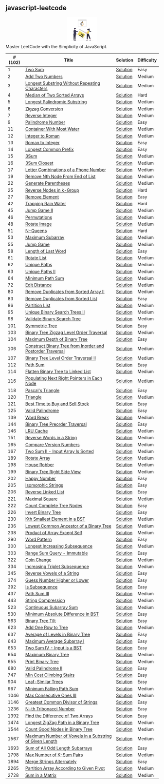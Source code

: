 javascript-leetcode
---
<div align="center">
<a href="https://leetcode.about-blank.io/"><img src="/public/banner.svg" alt="banner" width="100px"/></a>
</div>
Master LeetCode with the Simplicity of JavaScript.

| #(102) | Title | Solution | Difficulty  |
| ---| ----- | -------- | ---------- | 
| 1 | [Two Sum](https://leetcode.com/problems/two-sum) | [Solution](/pages/solutions/two-sum.mdx) | Easy |
| 2 | [Add Two Numbers](https://leetcode.com/problems/add-two-numbers) | [Solution](/pages/solutions/add-two-numbers.mdx) | Medium |
| 3 | [Longest Substring Without Repeating Characters](https://leetcode.com/problems/longest-substring-without-repeating-characters) | [Solution](/pages/solutions/longest-substring-without-repeating-characters.mdx) | Medium |
| 4 | [Median of Two Sorted Arrays](https://leetcode.com/problems/median-of-two-sorted-arrays) | [Solution](/pages/solutions/median-of-two-sorted-arrays.mdx) | Hard |
| 5 | [Longest Palindromic Substring](https://leetcode.com/problems/longest-palindromic-substring) | [Solution](/pages/solutions/longest-palindromic-substring.mdx) | Medium |
| 6 | [Zigzag Conversion](https://leetcode.com/problems/zigzag-conversion) | [Solution](/pages/solutions/zigzag-conversion.mdx) | Medium |
| 7 | [Reverse Integer](https://leetcode.com/problems/reverse-integer) | [Solution](/pages/solutions/reverse-integer.mdx) | Medium |
| 9 | [Palindrome Number](https://leetcode.com/problems/palindrome-number) | [Solution](/pages/solutions/palindrome-number.mdx) | Easy |
| 11 | [Container With Most Water](https://leetcode.com/problems/container-with-most-water) | [Solution](/pages/solutions/container-with-most-water.mdx) | Medium |
| 12 | [Integer to Roman](https://leetcode.com/problems/integer-to-roman) | [Solution](/pages/solutions/integer-to-roman.mdx) | Medium |
| 13 | [Roman to Integer](https://leetcode.com/problems/roman-to-integer) | [Solution](/pages/solutions/roman-to-integer.mdx) | Easy |
| 14 | [Longest Common Prefix](https://leetcode.com/problems/longest-common-prefix) | [Solution](/pages/solutions/longest-common-prefix.mdx) | Easy |
| 15 | [3Sum](https://leetcode.com/problems/3sum) | [Solution](/pages/solutions/3sum.mdx) | Medium |
| 16 | [3Sum Closest](https://leetcode.com/problems/3sum-closest) | [Solution](/pages/solutions/3sum-closest.mdx) | Medium |
| 17 | [Letter Combinations of a Phone Number](https://leetcode.com/problems/letter-combinations-of-a-phone-number) | [Solution](/pages/solutions/letter-combinations-of-a-phone-number.mdx) | Medium |
| 19 | [Remove Nth Node From End of List](https://leetcode.com/problems/remove-nth-node-from-end-of-list) | [Solution](/pages/solutions/remove-nth-node-from-end-of-list.mdx) | Medium |
| 22 | [Generate Parentheses](https://leetcode.com/problems/generate-parentheses) | [Solution](/pages/solutions/generate-parentheses.mdx) | Medium |
| 25 | [Reverse Nodes in k-Group](https://leetcode.com/problems/reverse-nodes-in-k-group) | [Solution](/pages/solutions/reverse-nodes-in-k-group.mdx) | Hard |
| 27 | [Remove Element](https://leetcode.com/problems/remove-element) | [Solution](/pages/solutions/remove-element.mdx) | Easy |
| 42 | [Trapping Rain Water](https://leetcode.com/problems/trapping-rain-water) | [Solution](/pages/solutions/trapping-rain-water.mdx) | Hard |
| 45 | [Jump Game II](https://leetcode.com/problems/jump-game-ii) | [Solution](/pages/solutions/jump-game-ii.mdx) | Medium |
| 46 | [Permutations](https://leetcode.com/problems/permutations) | [Solution](/pages/solutions/permutations.mdx) | Medium |
| 48 | [Rotate Image](https://leetcode.com/problems/rotate-image) | [Solution](/pages/solutions/rotate-image.mdx) | Medium |
| 51 | [N-Queens](https://leetcode.com/problems/n-queens) | [Solution](/pages/solutions/n-queens.mdx) | Hard |
| 53 | [Maximum Subarray](https://leetcode.com/problems/maximum-subarray) | [Solution](/pages/solutions/maximum-subarray.mdx) | Medium |
| 55 | [Jump Game](https://leetcode.com/problems/jump-game) | [Solution](/pages/solutions/jump-game.mdx) | Medium |
| 58 | [Length of Last Word](https://leetcode.com/problems/length-of-last-word) | [Solution](/pages/solutions/length-of-last-word.mdx) | Easy |
| 61 | [Rotate List](https://leetcode.com/problems/rotate-list) | [Solution](/pages/solutions/rotate-list.mdx) | Medium |
| 62 | [Unique Paths](https://leetcode.com/problems/unique-paths) | [Solution](/pages/solutions/unique-paths.mdx) | Medium |
| 63 | [Unique Paths II](https://leetcode.com/problems/unique-paths-ii) | [Solution](/pages/solutions/unique-paths-ii.mdx) | Medium |
| 64 | [Minimum Path Sum](https://leetcode.com/problems/minimum-path-sum) | [Solution](/pages/solutions/minimum-path-sum.mdx) | Medium |
| 72 | [Edit Distance](https://leetcode.com/problems/edit-distance) | [Solution](/pages/solutions/edit-distance.mdx) | Medium |
| 80 | [Remove Duplicates from Sorted Array II](https://leetcode.com/problems/remove-duplicates-from-sorted-array-ii) | [Solution](/pages/solutions/remove-duplicates-from-sorted-array-ii.mdx) | Medium |
| 83 | [Remove Duplicates from Sorted List](https://leetcode.com/problems/remove-duplicates-from-sorted-list) | [Solution](/pages/solutions/remove-duplicates-from-sorted-list.mdx) | Easy |
| 86 | [Partition List](https://leetcode.com/problems/partition-list) | [Solution](/pages/solutions/partition-list.mdx) | Medium |
| 95 | [Unique Binary Search Trees II](https://leetcode.com/problems/unique-binary-search-trees-ii) | [Solution](/pages/solutions/unique-binary-search-trees-ii.mdx) | Medium |
| 98 | [Validate Binary Search Tree](https://leetcode.com/problems/validate-binary-search-tree) | [Solution](/pages/solutions/validate-binary-search-tree.mdx) | Medium |
| 101 | [Symmetric Tree](https://leetcode.com/problems/symmetric-tree) | [Solution](/pages/solutions/symmetric-tree.mdx) | Easy |
| 103 | [Binary Tree Zigzag Level Order Traversal](https://leetcode.com/problems/binary-tree-zigzag-level-order-traversal) | [Solution](/pages/solutions/binary-tree-zigzag-level-order-traversal.mdx) | Medium |
| 104 | [Maximum Depth of Binary Tree](https://leetcode.com/problems/maximum-depth-of-binary-tree) | [Solution](/pages/solutions/maximum-depth-of-binary-tree.mdx) | Easy |
| 106 | [Construct Binary Tree from Inorder and Postorder Traversal](https://leetcode.com/problems/construct-binary-tree-from-inorder-and-postorder-traversal) | [Solution](/pages/solutions/construct-binary-tree-from-inorder-and-postorder-traversal.mdx) | Medium |
| 107 | [Binary Tree Level Order Traversal II](https://leetcode.com/problems/binary-tree-level-order-traversal-ii) | [Solution](/pages/solutions/binary-tree-level-order-traversal-ii.mdx) | Medium |
| 112 | [Path Sum](https://leetcode.com/problems/path-sum) | [Solution](/pages/solutions/path-sum.mdx) | Easy |
| 114 | [Flatten Binary Tree to Linked List](https://leetcode.com/problems/flatten-binary-tree-to-linked-list) | [Solution](/pages/solutions/flatten-binary-tree-to-linked-list.mdx) | Medium |
| 116 | [Populating Next Right Pointers in Each Node](https://leetcode.com/problems/populating-next-right-pointers-in-each-node) | [Solution](/pages/solutions/populating-next-right-pointers-in-each-node.mdx) | Medium |
| 118 | [Pascal's Triangle](https://leetcode.com/problems/pascals-triangle) | [Solution](/pages/solutions/pascals-triangle.mdx) | Easy |
| 120 | [Triangle](https://leetcode.com/problems/triangle) | [Solution](/pages/solutions/triangle.mdx) | Medium |
| 121 | [Best Time to Buy and Sell Stock](https://leetcode.com/problems/best-time-to-buy-and-sell-stock) | [Solution](/pages/solutions/best-time-to-buy-and-sell-stock.mdx) | Easy |
| 125 | [Valid Palindrome](https://leetcode.com/problems/valid-palindrome) | [Solution](/pages/solutions/valid-palindrome.mdx) | Easy |
| 139 | [Word Break](https://leetcode.com/problems/word-break) | [Solution](/pages/solutions/word-break.mdx) | Medium |
| 144 | [Binary Tree Preorder Traversal](https://leetcode.com/problems/binary-tree-preorder-traversal) | [Solution](/pages/solutions/binary-tree-preorder-traversal.mdx) | Easy |
| 146 | [LRU Cache](https://leetcode.com/problems/lru-cache) | [Solution](/pages/solutions/lru-cache.mdx) | Medium |
| 151 | [Reverse Words in a String](https://leetcode.com/problems/reverse-words-in-a-string) | [Solution](/pages/solutions/reverse-words-in-a-string.mdx) | Medium |
| 165 | [Compare Version Numbers](https://leetcode.com/problems/compare-version-numbers) | [Solution](/pages/solutions/compare-version-numbers.mdx) | Medium |
| 167 | [Two Sum II - Input Array Is Sorted](https://leetcode.com/problems/two-sum-ii-input-array-is-sorted) | [Solution](/pages/solutions/two-sum-ii-input-array-is-sorted.mdx) | Medium |
| 189 | [Rotate Array](https://leetcode.com/problems/rotate-array) | [Solution](/pages/solutions/rotate-array.mdx) | Medium |
| 198 | [House Robber](https://leetcode.com/problems/house-robber) | [Solution](/pages/solutions/house-robber.mdx) | Medium |
| 199 | [Binary Tree Right Side View](https://leetcode.com/problems/binary-tree-right-side-view) | [Solution](/pages/solutions/binary-tree-right-side-view.mdx) | Medium |
| 202 | [Happy Number](https://leetcode.com/problems/happy-number) | [Solution](/pages/solutions/happy-number.mdx) | Easy |
| 205 | [Isomorphic Strings](https://leetcode.com/problems/isomorphic-strings) | [Solution](/pages/solutions/isomorphic-strings.mdx) | Easy |
| 206 | [Reverse Linked List](https://leetcode.com/problems/reverse-linked-list) | [Solution](/pages/solutions/reverse-linked-list.mdx) | Easy |
| 221 | [Maximal Square](https://leetcode.com/problems/maximal-square) | [Solution](/pages/solutions/maximal-square.mdx) | Medium |
| 222 | [Count Complete Tree Nodes](https://leetcode.com/problems/count-complete-tree-nodes) | [Solution](/pages/solutions/count-complete-tree-nodes.mdx) | Easy |
| 226 | [Invert Binary Tree](https://leetcode.com/problems/invert-binary-tree) | [Solution](/pages/solutions/invert-binary-tree.mdx) | Easy |
| 230 | [Kth Smallest Element in a BST](https://leetcode.com/problems/kth-smallest-element-in-a-bst) | [Solution](/pages/solutions/kth-smallest-element-in-a-bst.mdx) | Medium |
| 236 | [Lowest Common Ancestor of a Binary Tree](https://leetcode.com/problems/lowest-common-ancestor-of-a-binary-tree) | [Solution](/pages/solutions/lowest-common-ancestor-of-a-binary-tree.mdx) | Medium |
| 238 | [Product of Array Except Self](https://leetcode.com/problems/product-of-array-except-self) | [Solution](/pages/solutions/product-of-array-except-self.mdx) | Medium |
| 290 | [Word Pattern](https://leetcode.com/problems/word-pattern) | [Solution](/pages/solutions/word-pattern.mdx) | Easy |
| 300 | [Longest Increasing Subsequence](https://leetcode.com/problems/longest-increasing-subsequence) | [Solution](/pages/solutions/longest-increasing-subsequence.mdx) | Medium |
| 303 | [Range Sum Query - Immutable](https://leetcode.com/problems/range-sum-query-immutable) | [Solution](/pages/solutions/range-sum-query-immutable.mdx) | Easy |
| 322 | [Coin Change](https://leetcode.com/problems/coin-change) | [Solution](/pages/solutions/coin-change.mdx) | Medium |
| 334 | [Increasing Triplet Subsequence](https://leetcode.com/problems/increasing-triplet-subsequence) | [Solution](/pages/solutions/increasing-triplet-subsequence.mdx) | Medium |
| 345 | [Reverse Vowels of a String](https://leetcode.com/problems/reverse-vowels-of-a-string) | [Solution](/pages/solutions/reverse-vowels-of-a-string.mdx) | Easy |
| 374 | [Guess Number Higher or Lower](https://leetcode.com/problems/guess-number-higher-or-lower) | [Solution](/pages/solutions/guess-number-higher-or-lower.mdx) | Easy |
| 392 | [Is Subsequence](https://leetcode.com/problems/is-subsequence) | [Solution](/pages/solutions/is-subsequence.mdx) | Easy |
| 437 | [Path Sum III](https://leetcode.com/problems/path-sum-iii) | [Solution](/pages/solutions/path-sum-iii.mdx) | Medium |
| 443 | [String Compression](https://leetcode.com/problems/string-compression) | [Solution](/pages/solutions/string-compression.mdx) | Medium |
| 523 | [Continuous Subarray Sum](https://leetcode.com/problems/continuous-subarray-sum) | [Solution](/pages/solutions/continuous-subarray-sum.mdx) | Medium |
| 530 | [Minimum Absolute Difference in BST](https://leetcode.com/problems/minimum-absolute-difference-in-bst) | [Solution](/pages/solutions/minimum-absolute-difference-in-bst.mdx) | Easy |
| 563 | [Binary Tree Tilt](https://leetcode.com/problems/binary-tree-tilt) | [Solution](/pages/solutions/binary-tree-tilt.mdx) | Easy |
| 623 | [Add One Row to Tree](https://leetcode.com/problems/add-one-row-to-tree) | [Solution](/pages/solutions/add-one-row-to-tree.mdx) | Medium |
| 637 | [Average of Levels in Binary Tree](https://leetcode.com/problems/average-of-levels-in-binary-tree) | [Solution](/pages/solutions/average-of-levels-in-binary-tree.mdx) | Easy |
| 643 | [Maximum Average Subarray I](https://leetcode.com/problems/maximum-average-subarray-i) | [Solution](/pages/solutions/maximum-average-subarray-i.mdx) | Easy |
| 653 | [Two Sum IV - Input is a BST](https://leetcode.com/problems/two-sum-iv-input-is-a-bst) | [Solution](/pages/solutions/two-sum-iv-input-is-a-bst.mdx) | Easy |
| 654 | [Maximum Binary Tree](https://leetcode.com/problems/maximum-binary-tree) | [Solution](/pages/solutions/maximum-binary-tree.mdx) | Medium |
| 655 | [Print Binary Tree](https://leetcode.com/problems/print-binary-tree) | [Solution](/pages/solutions/print-binary-tree.mdx) | Medium |
| 680 | [Valid Palindrome II](https://leetcode.com/problems/valid-palindrome-ii) | [Solution](/pages/solutions/valid-palindrome-ii.mdx) | Easy |
| 747 | [Min Cost Climbing Stairs](https://leetcode.com/problems/min-cost-climbing-stairs) | [Solution](/pages/solutions/min-cost-climbing-stairs.mdx) | Easy |
| 904 | [Leaf-Similar Trees](https://leetcode.com/problems/leaf-similar-trees) | [Solution](/pages/solutions/leaf-similar-trees.mdx) | Easy |
| 967 | [Minimum Falling Path Sum](https://leetcode.com/problems/minimum-falling-path-sum) | [Solution](/pages/solutions/minimum-falling-path-sum.mdx) | Medium |
| 1046 | [Max Consecutive Ones III](https://leetcode.com/problems/max-consecutive-ones-iii) | [Solution](/pages/solutions/max-consecutive-ones-iii.mdx) | Medium |
| 1146 | [Greatest Common Divisor of Strings](https://leetcode.com/problems/greatest-common-divisor-of-strings) | [Solution](/pages/solutions/greatest-common-divisor-of-strings.mdx) | Easy |
| 1236 | [N-th Tribonacci Number](https://leetcode.com/problems/n-th-tribonacci-number) | [Solution](/pages/solutions/n-th-tribonacci-number.mdx) | Easy |
| 1392 | [Find the Difference of Two Arrays](https://leetcode.com/problems/find-the-difference-of-two-arrays) | [Solution](/pages/solutions/find-the-difference-of-two-arrays.mdx) | Easy |
| 1474 | [Longest ZigZag Path in a Binary Tree](https://leetcode.com/problems/longest-zigzag-path-in-a-binary-tree) | [Solution](/pages/solutions/longest-zigzag-path-in-a-binary-tree.mdx) | Medium |
| 1544 | [Count Good Nodes in Binary Tree](https://leetcode.com/problems/count-good-nodes-in-binary-tree) | [Solution](/pages/solutions/count-good-nodes-in-binary-tree.mdx) | Medium |
| 1567 | [Maximum Number of Vowels in a Substring of Given Length](https://leetcode.com/problems/maximum-number-of-vowels-in-a-substring-of-given-length) | [Solution](/pages/solutions/maximum-number-of-vowels-in-a-substring-of-given-length.mdx) | Medium |
| 1693 | [Sum of All Odd Length Subarrays](https://leetcode.com/problems/sum-of-all-odd-length-subarrays) | [Solution](/pages/solutions/sum-of-all-odd-length-subarrays.mdx) | Easy |
| 1798 | [Max Number of K-Sum Pairs](https://leetcode.com/problems/max-number-of-k-sum-pairs) | [Solution](/pages/solutions/max-number-of-k-sum-pairs.mdx) | Medium |
| 1894 | [Merge Strings Alternately](https://leetcode.com/problems/merge-strings-alternately) | [Solution](/pages/solutions/merge-strings-alternately.mdx) | Easy |
| 2265 | [Partition Array According to Given Pivot](https://leetcode.com/problems/partition-array-according-to-given-pivot) | [Solution](/pages/solutions/partition-array-according-to-given-pivot.mdx) | Medium |
| 2728 | [Sum in a Matrix](https://leetcode.com/problems/sum-in-a-matrix) | [Solution](/pages/solutions/sum-in-a-matrix.mdx) | Medium |
